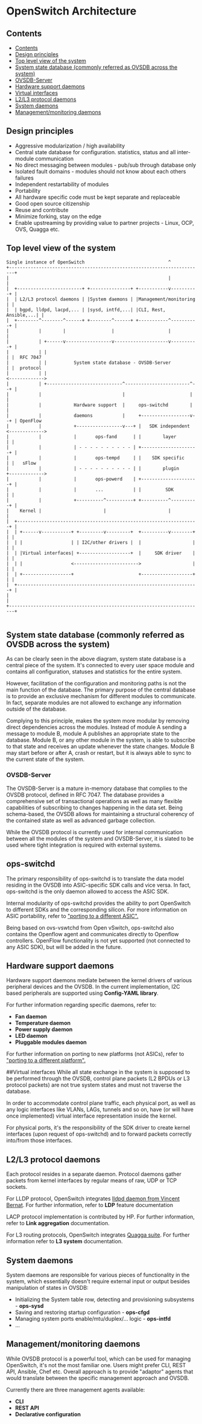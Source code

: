 OpenSwitch Architecture
======================

## Contents
- [Contents](#contents)
- [Design principles](#design-principles)
- [Top level view of the system](#top-level-view-of-the-system)
- [System state database (commonly referred as OVSDB across the system)](#system-state-database-commonly-referred-as-ovsdb-across-the-system)
- [OVSDB-Server](#ovsdb-server)
- [Hardware support daemons](#hardware-support-daemons)
- [Virtual interfaces](#virtual-interfaces)
- [L2/L3 protocol daemons](#l2l3-protocol-daemons)
- [System daemons](#system-daemons)
- [Management/monitoring daemons](#managementmonitoring-daemons)

## Design principles
* Aggressive modularization / high availability
 * Central state database for configuration. statistics, status and all inter-module communication
 * No direct messaging between modules - pub/sub through database only
 * Isolated fault domains - modules should not know about each others failures
 * Independent restartability of modules
* Portability
 * All hardware specific code must be kept separate and replaceable
* Good open source citizenship
 * Reuse and contribute
 * Minimize forking, stay on the edge
 * Enable upstreaming by providing value to partner projects - Linux, OCP, OVS, Quagga etc.

## Top level view of the system

```ditaa
Single instance of OpenSwitch                               ^
+------------------------------------------------------------------------+
|                                                           |            |
|  +------------------------+ +---------------+ +-----------v----------+ |
|  | L2/L3 protocol daemons | |System daemons | |Management/monitoring | |
|  | bgpd, lldpd, lacpd,... | |sysd, intfd,...| |CLI, Rest, Ansible,...| |
|  +--------^--------^------+ +--------^------+ +-----------^----------+ |
|           |        |                 |                    |            |
|           | +------v-----------------v--------------------v----------+ |
|           | |                                                        | |  RFC 7047
|           | |          System state database - OVSDB-Server          | |  protocol
|           | |                                                        <------------->
|           | +----------------------------^------------------------^--+ |
|           |                              |                        |    |
|           |            Hardware support  |     ops-switchd        |    |
|           |            daemons           |     +------------------v--+ | OpenFlow
|           |            +-----------------v---+ |   SDK independent   <------------->
|           |            |       ops-fand      | |        layer        | |
|           |            | - - - - - - - - - - | +---------------------+ |
|           |            |       ops-tempd     | |    SDK specific     | |   sFlow
|           |            | - - - - - - - - - - | |        plugin       +------------->
|           |            |       ops-powerd    | +---------------------+ |
|           |            |       ...           | |         SDK         | |
|           |            +----------^----------+ +----------^----------+ |
|    Kernel |                       |                       |            |
|  +-------------------------------------------------------------------+ |
|  | +------v-----------+ +---------v---------+  +----------v--------+ | |
|  | |                  | | I2C/other drivers |  |                   | | |
|  | |Virtual interfaces| +-------------------+  |     SDK driver    | | |
|  | |                  <------------------------>                   | | |
|  | +------------------+                        +-------------------+ | |
|  +-------------------------------------------------------------------+ |
|                                                                        |
+------------------------------------------------------------------------+


```
## System state database (commonly referred as OVSDB across the system)
As can be clearly seen in the above diagram, system state database is a central piece of the system.
It's connected to every user space module and contains all configuration, statuses and statistics for the entire system.

However, facilitation of the configuration and monitoring paths is not the main function of the database. The primary purpose of the central database is to provide an exclusive mechanism for different modules to communicate. In fact, separate modules are not allowed to exchange any information outside of the database.

Complying to this principle, makes the system more modular by removing direct dependencies across the modules. Instead of module A sending a message to module B, module A publishes an appropriate state to the database. Module B, or any other module in the system, is able to subscribe to that state and receives an update whenever the state changes. Module B may start before or after A, crash or restart, but it is always able to sync to the current state of the system.

### OVSDB-Server
The OVSDB-Server is a mature in-memory database that complies to the OVSDB protocol, defined in RFC 7047. The database provides a comprehensive set of transactional operations as well as many flexible capabilities of subscribing to changes happening in the data set. Being schema-based, the OVSDB allows for maintaining a structural coherency of the contained state as well as advanced garbage collection.

While the OVSDB protocol is currently used for internal communication between all the modules of the system and OVSDB-Server, it is slated to be used where tight integration is required with external systems.

## ops-switchd
The primary responsibility of ops-switchd is to translate the data model residing in the OVSDB into ASIC-specific SDK calls and vice versa. In fact, ops-switchd is the only daemon allowed to access the ASIC SDK.

Internal modularity of ops-switchd provides the ability to port OpenSwitch to different SDKs and the corresponding silicon. For more information on ASIC portability, refer to ["porting to a different ASIC".](/documents/user/porting#porting-to-a-different-asic)

Being based on ovs-vswtchd from Open vSwitch, ops-switchd also contains the Openflow agent and communicates directly to Openflow controllers. OpenFlow functionality is not yet supported (not connected to any ASIC SDK), but will be added in the future.

## Hardware support daemons
Hardware support daemons mediate between the kernel drivers of various peripheral devices and the OVSDB. In the current implementation, I2C based peripherals are supported using **Config-YAML library**.

For further information regarding specific daemons, refer to:
* **Fan daemon**
* **Temperature daemon**
* **Power supply daemon**
* **LED daemon**
* **Pluggable modules daemon**

For further information on porting to new platforms (not ASICs), refer to ["porting to a different platform".](/documents/user/porting#porting-to-a-different-platform)

##Virtual interfaces
While all state exchange in the system is supposed to be performed through the OVSDB, control plane packets (L2 BPDUs or L3 protocol packets) are not true system states and must not traverse the database.

In order to accommodate control plane traffic, each physical port, as well as any logic interfaces like VLANs, LAGs, tunnels and so on, have (or will have once implemented) virtual interface representation inside the kernel.

For physical ports, it's the responsibility of the SDK driver to create kernel interfaces (upon request of ops-switchd) and to forward packets correctly into/from those interfaces.

## L2/L3 protocol daemons
Each protocol resides in a separate daemon.
Protocol daemons gather packets from kernel interfaces by regular means of raw, UDP or TCP sockets.

For LLDP protocol, OpenSwitch integrates [lldpd daemon from Vincent Bernat](https://github.com/vincentbernat/lldpd). For further information, refer to **LDP** feature documentation

LACP protocol implementation is contributed by HP. For further information, refer to **Link aggregation** documentation.

For L3 routing protocols, OpenSwitch integrates [Quagga suite](https://github.com/opensourcerouting/quagga). For further information refer to **L3 system** documentation.

## System daemons
System daemons are responsible for various pieces of functionality in the system, which essentially doesn't require external input or output besides manipulation of states in OVSDB:
* Initializing the System table row, detecting and provisioning subsystems - **ops-sysd**
* Saving and restoring startup configuration - **ops-cfgd**
* Managing system ports enable/mtu/duplex/... logic - **ops-intfd**
* ...


## Management/monitoring daemons
While OVSDB protocol is a powerful tool, which can be used for managing OpenSwitch, it's not the most familiar one. Users might prefer CLI, REST API, Ansible, Chef etc.
Overall approach is to provide "adaptor" agents that would translate between the specific management approach and OVSDB.

Currently there are three management agents available:
* **CLI**
* **REST API**
* **Declarative configuration**
